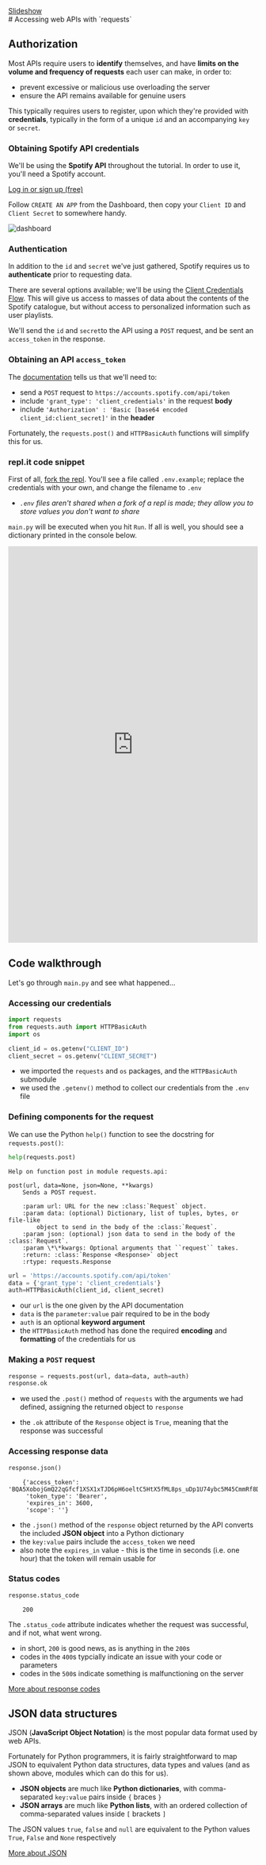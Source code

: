 <div class="content-links">
<a target="_blank" href="../requests-auth-slides.html" class="btn btn-outline-secondary">Slideshow</a>
</div>
# Accessing web APIs with `requests`

## Authorization

Most APIs require users to **identify** themselves, and have **limits on the volume and frequency of requests** each user can make, in order to:

- prevent excessive or malicious use overloading the server
- ensure the API remains available for genuine users

This typically requires users to register, upon which they're provided with **credentials**, typically in the form of a unique `id` and an accompanying `key` or `secret`.

### Obtaining Spotify API credentials

We'll be using the **Spotify API** throughout the tutorial. In order to use it, you'll need a Spotify account. 

[Log in or sign up (free)](https://developer.spotify.com/dashboard/)

Follow `CREATE AN APP` from the Dashboard, then copy your `Client ID` and `Client Secret` to somewhere handy. 

![dashboard](images/dashboard.png)

### Authentication

In addition to the `id` and `secret` we've just gathered, Spotify requires us to **authenticate** prior to requesting data. 

There are several options available; we'll be using the [Client Credentials Flow](https://developer.spotify.com/documentation/general/guides/authorization-guide/#client-credentials-flow). This will give us access to masses of data about the contents of the Spotify catalogue, but without access to personalized information such as user playlists.

We'll send the `id` and `secret`to the API using a `POST` request, and be sent an `access_token` in the response.

### Obtaining an API `access_token`

The [documentation](https://developer.spotify.com/documentation/general/guides/authorization-guide/#client-credentials-flow) tells us that we'll need to:

- send a `POST` request to `https://accounts.spotify.com/api/token`
- include `'grant_type': 'client_credentials'` in the request **body**
- include `'Authorization' : 'Basic [base64 encoded client_id:client_secret]'` in the **header**

Fortunately, the `requests.post()` and `HTTPBasicAuth` functions will simplify this for us.



### repl.it code snippet

First of all, [fork the repl](https://repl.it/@datadesigns/seeder-requests-auth). You'll see a file called `.env.example`; replace the credentials with your own, and change the filename to `.env`

- *`.env` files aren't shared when a fork of a repl is made; they allow you to store values you don't want to share*

`main.py` will be executed when you hit `Run`. If all is well, you should see a dictionary printed in the console below.


<iframe height="800px" width="100%" src="https://repl.it/@datadesigns/seeder-requests-auth?lite=false" scrolling="no" frameborder="no" allowtransparency="true" allowfullscreen="true" sandbox="allow-forms allow-pointer-lock allow-popups allow-same-origin allow-scripts allow-modals"></iframe>



## Code walkthrough

Let's go through `main.py` and see what happened...

### Accessing our credentials


```python
import requests
from requests.auth import HTTPBasicAuth
import os

client_id = os.getenv("CLIENT_ID")
client_secret = os.getenv("CLIENT_SECRET")
```

- we imported the `requests` and `os` packages, and the `HTTPBasicAuth` submodule
- we used the `.getenv()` method to collect our credentials from the `.env` file

### Defining components for the request

We can use the Python `help()` function to see the docstring for `requests.post()`:


```python
help(requests.post)
```

    Help on function post in module requests.api:
    
    post(url, data=None, json=None, **kwargs)
        Sends a POST request.
        
        :param url: URL for the new :class:`Request` object.
        :param data: (optional) Dictionary, list of tuples, bytes, or file-like
            object to send in the body of the :class:`Request`.
        :param json: (optional) json data to send in the body of the :class:`Request`.
        :param \*\*kwargs: Optional arguments that ``request`` takes.
        :return: :class:`Response <Response>` object
        :rtype: requests.Response
    



```python
url = 'https://accounts.spotify.com/api/token'
data = {'grant_type': 'client_credentials'}
auth=HTTPBasicAuth(client_id, client_secret)
```

- our `url` is the one given by the API documentation
- `data` is the `parameter:value` pair required to be in the body
- `auth` is an optional **keyword argument**
- the `HTTPBasicAuth` method has done the required **encoding** and **formatting** of the credentials for us

### Making a `POST` request


```python
response = requests.post(url, data=data, auth=auth)
response.ok
```

- we used the `.post()` method of `requests` with the arguments we had defined, assigning the returned object to `response`

- the `.ok` attribute of the `Response` object is `True`, meaning that the response was successful

### Accessing response data


```python
response.json()
```

```{.python .nb-output}
    {'access_token': 'BQA5XobojGmQ22qGfcf1XSX1xTJD6pH6oeltC5HtX5fML8ps_uDp1U74ybc5M45CmmRf8DX8FAFjOivOae4',
     'token_type': 'Bearer',
     'expires_in': 3600,
     'scope': ''}
```

- the `.json()` method of the `response` object returned by the API converts the included **JSON object** into a Python dictionary
- the `key:value` pairs include the `access_token` we need
- also note the `expires_in` value - this is the time in seconds (i.e. one hour) that the token will remain usable for

### Status codes


```python
response.status_code
```

```{.python .nb-output}
    200
```

The `.status_code` attribute indicates whether the request was successful, and if not, what went wrong.

- in short, `200` is good news, as is anything in the `200`s 
- codes in the `400`s typcially indicate an issue with your code or parameters
- codes in the `500`s indicate something is malfunctioning on the server

[More about response codes](https://developer.mozilla.org/en-US/docs/Web/HTTP/Status)

## JSON data structures

JSON (**JavaScript Object Notation**) is the most popular data format used by web APIs.

Fortunately for Python programmers, it is fairly straightforward to map JSON to equivalent Python data structures, data types and values (and as shown above, modules which can do this for us).

- **JSON objects** are much like **Python dictionaries**, with comma-separated `key:value` pairs inside `{` braces `}`
- **JSON arrays** are much like **Python lists**, with an ordered collection of comma-separated values inside `[` brackets `]`

The JSON values `true`, `false` and `null` are equivalent to the Python values `True`, `False` and `None` respectively

[More about JSON](https://www.json.org/json-en.html)
